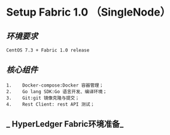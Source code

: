 # Setup  Fabric 1.0  （SingleNode）

## _环境要求_

```
CentOS 7.3 + Fabric 1.0 release
```

## _核心组件_

```
1.    Docker-compose:Docker 容器管理；   
2.    Go lang SDK:Go 语言开发、编译环境；     
3.    Git:git 镜像克隆与提交；     
4.    Rest Client: rest API 测试；
```

## _ **HyperLedger Fabric环境准备**_





